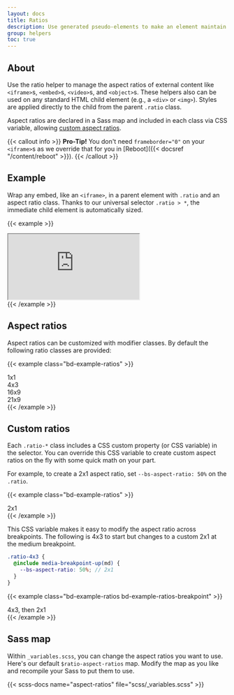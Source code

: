 ```yaml
---
layout: docs
title: Ratios
description: Use generated pseudo-elements to make an element maintain the aspect ratio of your choosing. Perfect for responsively handling video or slideshow embeds based on the parent's width.
group: helpers
toc: true
---
```


## About

Use the ratio helper to manage the aspect ratios of external content like `<iframe>`s, `<embed>`s, `<video>`s, and `<object>`s. These helpers also can be used on any standard HTML child element (e.g., a `<div>` or `<img>`). Styles are applied directly to the child from the parent `.ratio` class.

Aspect ratios are declared in a Sass map and included in each class via CSS variable, allowing [custom aspect ratios](#custom-ratios).

{{< callout info >}}
**Pro-Tip!** You don't need `frameborder="0"` on your `<iframe>`s as we override that for you in [Reboot]({{< docsref "/content/reboot" >}}).
{{< /callout >}}

## Example

Wrap any embed, like an `<iframe>`, in a parent element with `.ratio` and an aspect ratio class. Thanks to our universal selector `.ratio > *`, the immediate child element is automatically sized.

{{< example >}}
<div class="ratio ratio-16x9">
  <iframe src="https://www.youtube.com/embed/zpOULjyy-n8?rel=0" title="YouTube video" allowfullscreen></iframe>
</div>
{{< /example >}}

## Aspect ratios

Aspect ratios can be customized with modifier classes. By default the following ratio classes are provided:

{{< example class="bd-example-ratios" >}}
<div class="ratio ratio-1x1">
  <div>1x1</div>
</div>
<div class="ratio ratio-4x3">
  <div>4x3</div>
</div>
<div class="ratio ratio-16x9">
  <div>16x9</div>
</div>
<div class="ratio ratio-21x9">
  <div>21x9</div>
</div>
{{< /example >}}

## Custom ratios

Each `.ratio-*` class includes a CSS custom property (or CSS variable) in the selector. You can override this CSS variable to create custom aspect ratios on the fly with some quick math on your part.

For example, to create a 2x1 aspect ratio, set `--bs-aspect-ratio: 50%` on the `.ratio`.

{{< example class="bd-example-ratios" >}}
<div class="ratio" style="--bs-aspect-ratio: 50%;">
  <div>2x1</div>
</div>
{{< /example >}}

This CSS variable makes it easy to modify the aspect ratio across breakpoints. The following is 4x3 to start but changes to a custom 2x1 at the medium breakpoint.

```scss
.ratio-4x3 {
  @include media-breakpoint-up(md) {
    --bs-aspect-ratio: 50%; // 2x1
  }
}
```

{{< example class="bd-example-ratios bd-example-ratios-breakpoint" >}}
<div class="ratio ratio-4x3">
  <div>4x3, then 2x1</div>
</div>
{{< /example >}}

## Sass map

Within `_variables.scss`, you can change the aspect ratios you want to use. Here's our default `$ratio-aspect-ratios` map. Modify the map as you like and recompile your Sass to put them to use.

{{< scss-docs name="aspect-ratios" file="scss/_variables.scss" >}}
